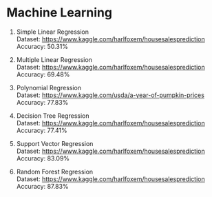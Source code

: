 # Machine Learning
1. Simple Linear Regression                                                         
   Dataset: https://www.kaggle.com/harlfoxem/housesalesprediction                                                        
   Accuracy: 50.31%
   
2. Multiple Linear Regression                                                                    
   Dataset: https://www.kaggle.com/harlfoxem/housesalesprediction                                                     
   Accuracy: 69.48%   

3. Polynomial Regression                                                                                    
   Dataset: https://www.kaggle.com/usda/a-year-of-pumpkin-prices                                                        
   Accuracy: 77.83% 
   
4. Decision Tree Regression                                                                                               
   Dataset: https://www.kaggle.com/harlfoxem/housesalesprediction                               
   Accuracy: 77.41%                         

5. Support Vector Regression                                                                                               
   Dataset: https://www.kaggle.com/harlfoxem/housesalesprediction                               
   Accuracy: 83.09%                      
 
6. Random Forest Regression                                                                                               
   Dataset: https://www.kaggle.com/harlfoxem/housesalesprediction                               
   Accuracy: 87.83%     
